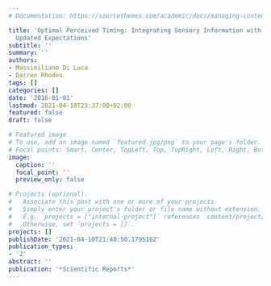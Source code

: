 ```yaml
---
# Documentation: https://sourcethemes.com/academic/docs/managing-content/

title: 'Optimal Perceived Timing: Integrating Sensory Information with Dynamically
  Updated Expectations'
subtitle: ''
summary: ''
authors:
- Massimiliano Di Luca
- Darren Rhodes
tags: []
categories: []
date: '2016-01-01'
lastmod: 2021-04-10T23:37:00+02:00
featured: false
draft: false

# Featured image
# To use, add an image named `featured.jpg/png` to your page's folder.
# Focal points: Smart, Center, TopLeft, Top, TopRight, Left, Right, BottomLeft, Bottom, BottomRight.
image:
  caption: ''
  focal_point: ''
  preview_only: false

# Projects (optional).
#   Associate this post with one or more of your projects.
#   Simply enter your project's folder or file name without extension.
#   E.g. `projects = ["internal-project"]` references `content/project/deep-learning/index.md`.
#   Otherwise, set `projects = []`.
projects: []
publishDate: '2021-04-10T21:40:50.179510Z'
publication_types:
- '2'
abstract: ''
publication: '*Scientific Reports*'
---
```

